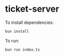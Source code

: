 # ticket-server

To install dependencies:

```bash
bun install
```

To run:

```bash
bun run index.ts
```